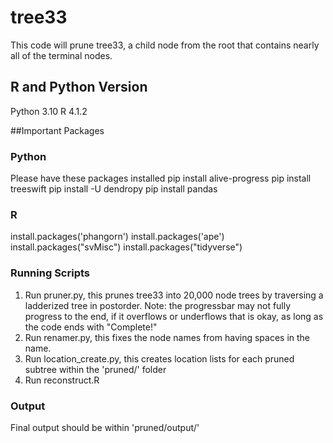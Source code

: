 # tree33
This code will prune tree33, a child node from the root that contains nearly all of the terminal nodes.

## R and Python Version
Python 3.10
R 4.1.2

##Important Packages
### Python
Please have these packages installed
  pip install alive-progress
  pip install treeswift
  pip install -U dendropy
  pip install pandas


### R
  install.packages('phangorn')
  install.packages('ape')
  install.packages("svMisc")
  install.packages("tidyverse")

### Running Scripts
1. Run pruner.py, this prunes tree33 into 20,000 node trees by traversing a ladderized tree in postorder. Note: the progressbar may not fully progress to the end, if it overflows or underflows that is okay, as long as the code ends with "Complete!"
2. Run renamer.py, this fixes the node names from having spaces in the name. 
3. Run location_create.py, this creates location lists for each pruned subtree within the 'pruned/' folder
4. Run reconstruct.R

### Output
Final output should be within 'pruned/output/'
